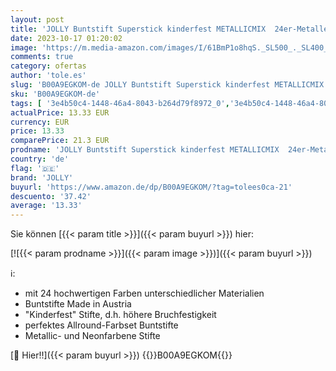 ```yaml
---
layout: post
title: 'JOLLY Buntstift Superstick kinderfest METALLICMIX  24er-Metalletui'
date: 2023-10-17 01:20:02
image: 'https://m.media-amazon.com/images/I/61BmP1o8hqS._SL500_._SL400_.jpg'
comments: true
category: ofertas
author: 'tole.es'
slug: 'B00A9EGKOM-de JOLLY Buntstift Superstick kinderfest METALLICMIX 24er-...'
sku: 'B00A9EGKOM-de'
tags: [ '3e4b50c4-1448-46a4-8043-b264d79f8972_0','3e4b50c4-1448-46a4-8043-b264d79f8972_6301','Arborist Merchandising Root','Buntstifte für Kinder','Bürobedarf & Schreibwaren','Kunst und Handwerk','Mal- & Zeichenzubehör für Kinder','Produkte des täglichen Bedarfs: Bürobedarf','Schreibwaren','Self Service','Special Features Stores','Spielzeug','Stifte','jolly','🇩🇪', ]
actualPrice: 13.33 EUR
currency: EUR
price: 13.33
comparePrice: 21.3 EUR
prodname: 'JOLLY Buntstift Superstick kinderfest METALLICMIX  24er-Metalletui'
country: 'de'
flag: '🇩🇪'
brand: 'JOLLY'
buyurl: 'https://www.amazon.de/dp/B00A9EGKOM/?tag=tolees0ca-21'
descuento: '37.42'
average: '13.33'
---
```


Sie können [{{< param title >}}]({{< param buyurl >}}) hier:

[![{{< param prodname >}}]({{< param image >}})]({{< param buyurl >}})

ℹ️:

- mit 24 hochwertigen Farben unterschiedlicher Materialien
- Buntstifte Made in Austria
- "Kinderfest" Stifte, d.h. höhere Bruchfestigkeit
- perfektes Allround-Farbset Buntstifte
- Metallic- und Neonfarbene Stifte

[🛒 Hier!!]({{< param buyurl >}})
{{<world>}}B00A9EGKOM{{</world>}}
